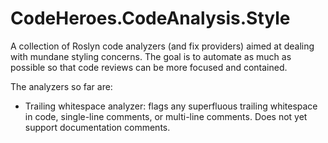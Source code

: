 # CodeHeroes.CodeAnalysis.Style

A collection of Roslyn code analyzers (and fix providers) aimed at dealing with mundane styling concerns. The goal is to automate as much as possible so that code reviews can be more focused and contained.

The analyzers so far are:

* Trailing whitespace analyzer: flags any superfluous trailing whitespace in code, single-line comments, or multi-line comments. Does not yet support documentation comments.